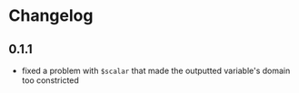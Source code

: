 # Changelog

## 0.1.1
- fixed a problem with `$scalar` that made the outputted variable's domain too constricted
